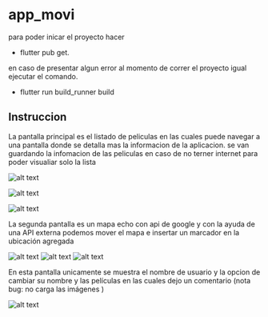 # app_movi
para poder inicar el proyecto hacer 
 - flutter pub get.

 en caso de presentar algun error al momento de correr el proyecto igual ejecutar el comando.

  - flutter run build_runner build
## Instruccion
La pantalla principal es el listado de peliculas en las cuales puede navegar a una pantalla donde se detalla mas la informacion de la aplicacion. se van guardando la infomacion de las peliculas en caso de no terner internet para poder visualiar solo la lista
&nbsp;


![alt text](https://res.cloudinary.com/dybphzddq/image/upload/v1707521046/git%20new/Screenshot_1707520329_e8ogwi.png)

![alt text](https://res.cloudinary.com/dybphzddq/image/upload/v1707521046/git%20new/Screenshot_1707520332_c7pyq8.png)

![alt text](https://res.cloudinary.com/dybphzddq/image/upload/v1707521038/git%20new/Screenshot_1707520335_g3zqyy.png)


La segunda pantalla es un mapa echo con api de google y con la ayuda de una API externa podemos mover el mapa e insertar un marcador en la ubicación agregada
&nbsp;

![alt text](https://res.cloudinary.com/dybphzddq/image/upload/v1707521039/git%20new/Screenshot_1707520340_b7lmbg.png)
![alt text](https://res.cloudinary.com/dybphzddq/image/upload/v1707521039/git%20new/Screenshot_1707520355_gug0n7.png)
![alt text](https://res.cloudinary.com/dybphzddq/image/upload/v1707521039/git%20new/Screenshot_1707520363_dqhce6.png)

En esta pantalla unicamente se muestra el nombre de usuario y la opcion de cambiar su nombre y las películas en las cuales dejo un comentario
(nota bug: no carga las imágenes )
&nbsp;

![alt text](https://res.cloudinary.com/dybphzddq/image/upload/v1707521040/git%20new/Screenshot_1707520370_vppxnz.png)
